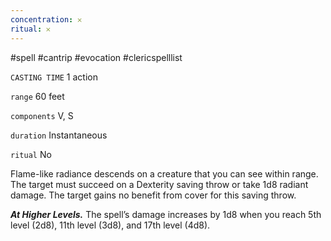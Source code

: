 ```yaml
---
concentration: 𐄂
ritual: 𐄂
---
```

#spell #cantrip #evocation #clericspelllist

`CASTING TIME`
1 action

`range`
60 feet

`components`
V, S

`duration`
Instantaneous

`ritual`
No

Flame-like radiance descends on a creature that you can see within range. The target must succeed on a Dexterity saving throw or take 1d8 radiant damage. The target gains no benefit from cover for this saving throw.

**_At Higher Levels._** The spell’s damage increases by 1d8 when you reach 5th level (2d8), 11th level (3d8), and 17th level (4d8).